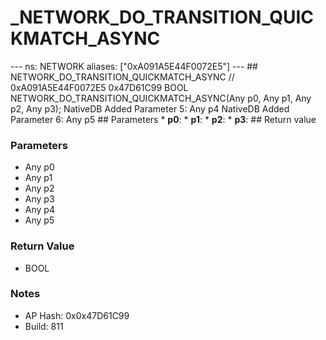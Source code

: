 # _NETWORK_DO_TRANSITION_QUICKMATCH_ASYNC

--- ns: NETWORK aliases: ["0xA091A5E44F0072E5"] --- ## NETWORK_DO_TRANSITION_QUICKMATCH_ASYNC  // 0xA091A5E44F0072E5 0x47D61C99 BOOL NETWORK_DO_TRANSITION_QUICKMATCH_ASYNC(Any p0, Any p1, Any p2, Any p3);  NativeDB Added Parameter 5: Any p4 NativeDB Added Parameter 6: Any p5  ## Parameters * **p0**: * **p1**: * **p2**: * **p3**:  ## Return value

### Parameters
* Any p0
* Any p1
* Any p2
* Any p3
* Any p4
* Any p5

### Return Value
* BOOL

### Notes
* AP Hash: 0x0x47D61C99
* Build: 811

